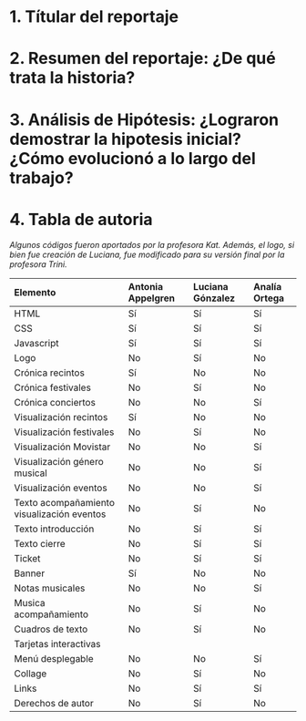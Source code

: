 # 1. Títular del reportaje

# 2. Resumen del reportaje: ¿De qué trata la historia?

# 3. Análisis de Hipótesis: ¿Lograron demostrar la hipotesis inicial? ¿Cómo evolucionó a lo largo del trabajo? 

# 4. Tabla de autoria

*Algunos códigos fueron aportados por la profesora Kat. Además, el logo, si bien fue creación de Luciana, fue modificado para su versión final por la profesora Trini.*

| Elemento                | Antonia Appelgren | Luciana Gónzalez | Analía Ortega |
|:------------------------|:------------------|:-----------------|:--------------|
| HTML        |        Sí      |      Sí        |       Sí       |
| CSS        |        Sí      |      Sí        |       Sí       |
| Javascript        |        Sí      |      Sí        |       Sí       |
| Logo        |        No      |      Sí        |       No      |
| Crónica recintos        |       Sí       |       No       |          No    |
| Crónica festivales      |        No      |      Sí        |        No      |
| Crónica    conciertos    |        No      |    No          |       Sí       |
| Visualización recintos        |      Sí        |      No        |      No        |
| Visualización festivales       |      No        |      Sí        |       No       |
| Visualización Movistar        |       No       |       No       |      Sí        |
| Visualización género musical      |       No       |       No       |     Sí        |
| Visualización eventos        |        No      |      No        |       Sí       |
| Texto acompañamiento visualización eventos        |        No      |      Sí        |       No       |
|    Texto introducción     |        No      |      Sí        |       Sí       |
|  Texto cierre        |        No      |      Sí        |       Sí       |
| Ticket        |        No      |      Sí        |       Sí       |
| Banner        |       Sí      |      No        |       No       |
|  Notas musicales     |        No      |      No        |       Sí       |
| Musica acompañamiento       |        No      |      Sí       |       No       |
| Cuadros de texto       |        No      |      Sí        |       No       |
| Tarjetas interactivas        |             |             |             |
| Menú desplegable        |        No      |      No        |       Sí       |
|  Collage        |        No      |      Sí        |       No       |
| Links        |        No      |      Sí        |       Sí       |
| Derechos de autor        |        No      |      Sí        |       No      |










